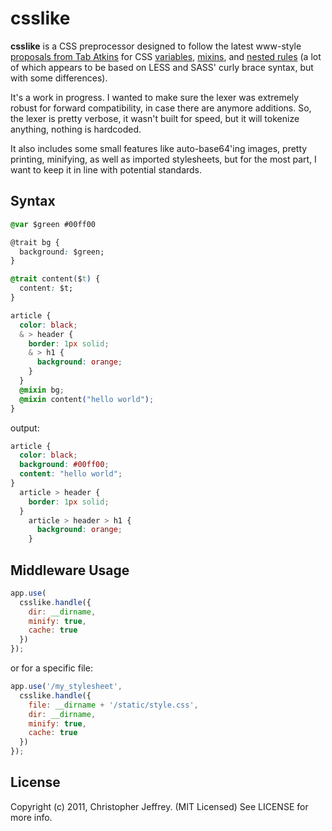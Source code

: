 # csslike

__csslike__ is a CSS preprocessor designed to follow the latest www-style
[proposals from Tab Atkins][tab] for CSS [variables][vars], [mixins][mixins],
and [nested rules][nest] (a lot of which appears to be based on LESS and SASS'
curly brace syntax, but with some differences).

It's a work in progress. I wanted to make sure the lexer was extremely robust
for forward compatibility, in case there are anymore additions. So, the lexer
is pretty verbose, it wasn't built for speed, but it will tokenize anything,
nothing is hardcoded.

It also includes some small features like auto-base64'ing images, pretty
printing, minifying, as well as imported stylesheets, but for the most part, I
want to keep it in line with potential standards.

[tab]: http://www.xanthir.com/blog/b49w0
[vars]: http://lists.w3.org/Archives/Public/www-style/2011Feb/0311.html
[mixins]: http://lists.w3.org/Archives/Public/www-style/2011Mar/0478.html
[nest]: http://lists.w3.org/Archives/Public/www-style/2011Jun/0022.html

[var-draft]: http://lists.w3.org/Archives/Public/www-style/2011Jun/0329.html

## Syntax

``` css
@var $green #00ff00

@trait bg {
  background: $green;
}

@trait content($t) {
  content: $t;
}

article {
  color: black;
  & > header {
    border: 1px solid;
    & > h1 {
      background: orange;
    }
  }
  @mixin bg;
  @mixin content("hello world");
}
```

output:

``` css
article {
  color: black;
  background: #00ff00;
  content: "hello world";
}
  article > header {
    border: 1px solid;
  }
    article > header > h1 {
      background: orange;
    }
```

## Middleware Usage

``` js
app.use(
  csslike.handle({
    dir: __dirname,
    minify: true,
    cache: true
  })
});
```

or for a specific file:

``` js
app.use('/my_stylesheet',
  csslike.handle({
    file: __dirname + '/static/style.css',
    dir: __dirname,
    minify: true,
    cache: true
  })
});
```

## License

Copyright (c) 2011, Christopher Jeffrey. (MIT Licensed)
See LICENSE for more info.
